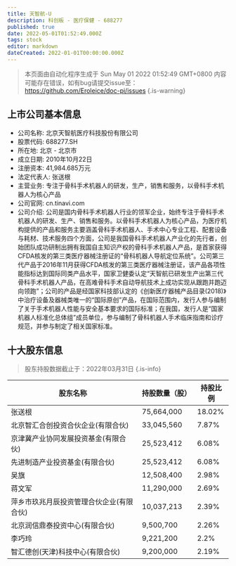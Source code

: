 ```yaml
---
title: 天智航-U
description: 科创板 - 医疗保健 - 688277
published: true
date: 2022-05-01T01:52:49.000Z
tags: stock
editor: markdown
dateCreated: 2022-01-01T00:00:00.000Z
---
```


> 本页面由自动化程序生成于 Sun May 01 2022 01:52:49 GMT+0800
> 内容可能存在错误，如有bug请提交issue至：https://github.com/Eroleice/doc-pi/issues
{.is-warning}

## 上市公司基本信息
- 公司名称: 北京天智航医疗科技股份有限公司
- 股票代码: 688277.SH
- 所在地: 北京 - 北京市
- 成立日期: 2010年10月22日
- 注册资本: 41,984.685万元
- 法定代表人: 张送根
- 主营业务: 专注于骨科手术机器人的研发，生产，销售和服务，以骨科手术机器人为核心产品
- 公司官网: cn.tinavi.com
- 公司介绍: 公司是国内骨科手术机器人行业的领军企业，始终专注于骨科手术机器人的研发、生产、销售和服务。以骨科手术机器人为核心产品，为医疗机构提供的产品和服务主要涵盖骨科手术机器人、手术中心专业工程、配套设备与耗材、技术服务四个方面，公司是我国骨科手术机器人产业化的先行者，创始团队成功研制出拥有我国自主知识产权的骨科手术机器人产品，是首家获得CFDA核发的第三类医疗器械注册证的“骨科机器人导航定位系统”。公司第三代产品于2016年11月获得CFDA核发的第三类医疗器械注册证，该产品各项性能指标达到国际同类产品水平，国家卫健委认定“天智航已研发生产出第三代骨科手术机器人产品，在高难骨科手术自动导航技术上成功实现从跟跑并跑迈向领跑”；公司的产品是经国家科技部认定的《创新医疗器械产品目录(2018)》中治疗设备及器械类唯一的“国际原创”产品，在国际范围内，发行人参与编制了关于手术机器人性能与安全基本要求的国际标准；在我国，发行人是“国家机器人标准化总体组”成员单位，参与编制了骨科机器人手术临床指南和诊疗规范，并参与制定了相关国家标准。


## 十大股东信息
> 股东持股数据截止于：2022年03月31日
{.is-info}

| 股东名称 | 持股数量（股） | 持股比例 |
| --- | --- | --- |
| 张送根 | 75,664,000 | 18.02% |
| 北京智汇合创投资合伙企业(有限合伙) | 33,045,560 | 7.87% |
| 京津冀产业协同发展投资基金(有限合伙) | 25,523,412 | 6.08% |
| 先进制造产业投资基金(有限合伙) | 25,523,412 | 6.08% |
| 吴旗 | 12,508,400 | 2.98% |
| 蒋文军 | 11,290,000 | 2.69% |
| 萍乡市玖兆月辰投资管理合伙企业(有限合伙) | 10,037,213 | 2.39% |
| 北京润信鼎泰投资中心(有限合伙) | 9,500,700 | 2.26% |
| 李巧玲 | 9,221,200 | 2.2% |
| 智汇德创(天津)科技中心(有限合伙) | 9,200,000 | 2.19% |




